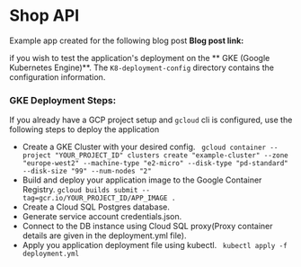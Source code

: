 # Shop API

Example app created for the following blog post
**Blog post link:** 

if you wish to test the application's deployment on the ** GKE (Google Kubernetes Engine)**. The ``K8-deployment-config`` directory contains the configuration information.

### GKE Deployment Steps:
If you already have a GCP project setup and ``gcloud`` cli is configured, use the following steps to deploy the application
- Create a GKE Cluster with your desired config.
`` gcloud container --project "YOUR_PROJECT_ID" clusters create "example-cluster" --zone "europe-west2" --machine-type "e2-micro" --disk-type "pd-standard" --disk-size "99" --num-nodes "2"``
- Build and deploy your application image to the Google Container Registry.
``gcloud builds submit --tag=gcr.io/YOUR_PROJECT_ID/APP_IMAGE .``
- Create a Cloud SQL Postgres database.
- Generate service account credentials.json.
- Connect to the DB instance using Cloud SQL proxy(Proxy container details are given in the deployment.yml file).
- Apply you application deployment file using kubectl.
`` kubectl apply -f deployment.yml``





